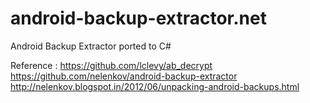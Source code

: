 # android-backup-extractor.net
Android Backup Extractor ported to C#


Reference : https://github.com/lclevy/ab_decrypt
            https://github.com/nelenkov/android-backup-extractor
            http://nelenkov.blogspot.in/2012/06/unpacking-android-backups.html


